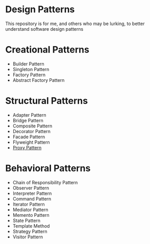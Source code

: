 # Design Patterns

This repository is for me, and others who may be lurking, to better understand software design patterns


# Creational Patterns
- Builder Pattern
- Singleton Pattern
- Factory Pattern
- Abstract Factory Pattern

# Structural Patterns
- Adapter Pattern
- Bridge Pattern
- Composite Pattern
- Decorator Pattern
- Facade Pattern
- Flyweight Pattern
- [Proxy Pattern](https://github.com/MattRathburn/DesignPatterns/tree/master/src/DesignPatterns/Structural%20Patterns/ProxyPattern)

# Behavioral Patterns
- Chain of Responsibility Pattern
- Observer Pattern
- Interpreter Pattern
- Command Pattern
- Iterator Pattern
- Mediator Pattern
- Memento Pattern
- State Pattern
- Template Method
- Strategy Pattern
- Visitor Pattern
